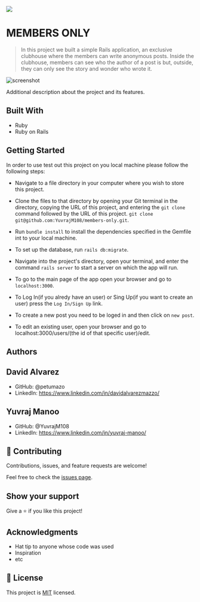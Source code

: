 ![](https://img.shields.io/badge/Microverse-blueviolet)

# MEMBERS ONLY

> In this project we built a simple Rails application, an exclusive clubhouse where the members can write anonymous posts. Inside the clubhouse, members can see who the author of a post is but, outside, they can only see the story and wonder who wrote it.

![screenshot](./app_screenshot.png)

Additional description about the project and its features.

## Built With

- Ruby
- Ruby on Rails


## Getting Started

In order to use test out this project on you local machine please follow the following steps:
- Navigate to a file directory in your computer where you wish to store this project.

- Clone the files to that directory by opening your Git terminal in the directory, copying the URL of this project, and entering the ```git clone``` command followed by the URL of this project. ```git clone git@github.com:YuvrajM108/members-only.git```.

- Run ```bundle install``` to install the dependencies specified in the Gemfile int to your local machine.

- To set up the database, run ```rails db:migrate```.

- Navigate into the project's directory, open your terminal, and enter the command ```rails server``` to start a server on which the app will run.

- To go to the main page of the app open your browser and go to ```localhost:3000```.

- To Log In(if you alredy have an user) or Sing Up(if you want to create an user) press the ```Log In/Sign Up``` link.

- To create a new post you need to be loged in and then click on ```new post```.

- To edit an existing user, open your browser and go to localhost:3000/users/(the id of that specific user)/edit.

## Authors

## David Alvarez
- GitHub: @petumazo
- LinkedIn: https://www.linkedin.com/in/davidalvarezmazzo/

## Yuvraj Manoo
- GitHub: @YuvrajM108
- LinkedIn: https://www.linkedin.com/in/yuvraj-manoo/

## 🤝 Contributing

Contributions, issues, and feature requests are welcome!

Feel free to check the [issues page](https://github.com/YuvrajM108/members-only/issues).

## Show your support

Give a ⭐️ if you like this project!

## Acknowledgments

- Hat tip to anyone whose code was used
- Inspiration
- etc

## 📝 License

This project is [MIT](./MIT.md) licensed.

